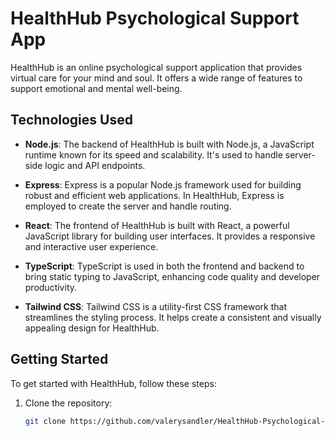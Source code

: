 # HealthHub Psychological Support App

HealthHub is an online psychological support application that provides virtual care for your mind and soul. It offers a wide range of features to support emotional and mental well-being.

## Technologies Used

- **Node.js**: The backend of HealthHub is built with Node.js, a JavaScript runtime known for its speed and scalability. It's used to handle server-side logic and API endpoints.

- **Express**: Express is a popular Node.js framework used for building robust and efficient web applications. In HealthHub, Express is employed to create the server and handle routing.

- **React**: The frontend of HealthHub is built with React, a powerful JavaScript library for building user interfaces. It provides a responsive and interactive user experience.

- **TypeScript**: TypeScript is used in both the frontend and backend to bring static typing to JavaScript, enhancing code quality and developer productivity.

- **Tailwind CSS**: Tailwind CSS is a utility-first CSS framework that streamlines the styling process. It helps create a consistent and visually appealing design for HealthHub.

## Getting Started

To get started with HealthHub, follow these steps:

1. Clone the repository:

   ```bash
   git clone https://github.com/valerysandler/HealthHub-Psychological-Support-App

